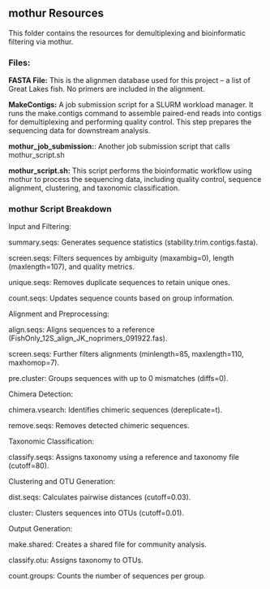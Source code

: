 ## mothur Resources

This folder contains the resources for demultiplexing and bioinformatic filtering via mothur.


### Files:

**FASTA File:** This is the alignmen database used for this project – a list of Great Lakes fish. No primers are included in the alignment.

**MakeContigs:** A job submission script for a SLURM workload manager. It runs the make.contigs command to assemble paired-end reads into contigs for demultiplexing and performing quality control. This step prepares the sequencing data for downstream analysis.

**mothur_job_submission:**: Another job submission script that calls mothur_script.sh

**mothur_script.sh:** This script performs the bioinformatic workflow using mothur to process the sequencing data, including quality control, sequence alignment, clustering, and taxonomic classification. 


### mothur Script Breakdown

Input and Filtering:

summary.seqs: Generates sequence statistics (stability.trim.contigs.fasta).

screen.seqs: Filters sequences by ambiguity (maxambig=0), length (maxlength=107), and quality metrics.

unique.seqs: Removes duplicate sequences to retain unique ones.

count.seqs: Updates sequence counts based on group information.



Alignment and Preprocessing:

align.seqs: Aligns sequences to a reference (FishOnly_12S_align_JK_noprimers_091922.fas).

screen.seqs: Further filters alignments (minlength=85, maxlength=110, maxhomop=7).

pre.cluster: Groups sequences with up to 0 mismatches (diffs=0).



Chimera Detection:


chimera.vsearch: Identifies chimeric sequences (dereplicate=t).

remove.seqs: Removes detected chimeric sequences.



Taxonomic Classification:

classify.seqs: Assigns taxonomy using a reference and taxonomy file (cutoff=80).



Clustering and OTU Generation:

dist.seqs: Calculates pairwise distances (cutoff=0.03).

cluster: Clusters sequences into OTUs (cutoff=0.01).



Output Generation:

make.shared: Creates a shared file for community analysis.

classify.otu: Assigns taxonomy to OTUs.

count.groups: Counts the number of sequences per group.
